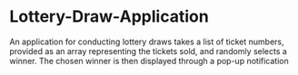 # Lottery-Draw-Application
An application for conducting lottery draws takes a list of ticket numbers, provided as an array representing the tickets sold, and randomly selects a winner. The chosen winner is then displayed through a pop-up notification
